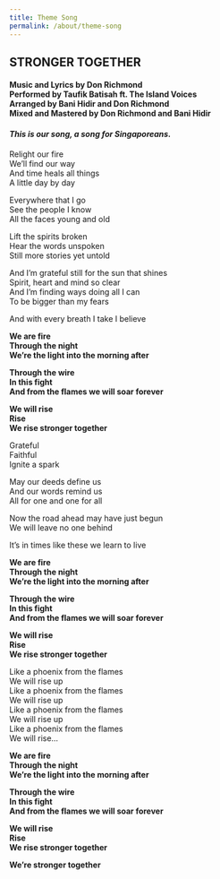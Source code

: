 ```yaml
---
title: Theme Song
permalink: /about/theme-song
---
```

## STRONGER TOGETHER
#### Music and Lyrics by Don Richmond<br>Performed by Taufik Batisah ft. The Island Voices<br>Arranged by Bani Hidir and Don Richmond<br>Mixed and Mastered by Don Richmond and Bani Hidir


#### *This is our song, a song for Singaporeans.*

Relight our fire<br> 
We’ll find our way<br> 
And time heals all things<br> 
A little day by day<br> 

Everywhere that I go<br> 
See the people I know<br> 
All the faces young and old<br> 

Lift the spirits broken<br>
Hear the words unspoken<br>
Still more stories yet untold<br>

And I’m grateful still for the sun that shines<br>
Spirit, heart and mind so clear<br>
And I’m finding ways doing all I can<br>
To be bigger than my fears<br>

And with every breath I take I believe<br>

**We are fire<br>
Through the night<br>
We’re the light into the morning after<br>**

**Through the wire <br>
In this fight<br>
And from the flames we will soar forever<br>**

**We will rise<br>
Rise<br>
We rise stronger together<br>**

Grateful<br>
Faithful<br>
Ignite a spark<br>

May our deeds define us<br>
And our words remind us<br>
All for one and one for all<br>

Now the road ahead may have just begun<br>
We will leave no one behind<br>

It’s in times like these we learn to live<br>

**We are fire<br>
Through the night<br>
We’re the light into the morning after<br>**

**Through the wire <br>
In this fight<br>
And from the flames we will soar forever<br>**

**We will rise<br>
Rise<br>
We rise stronger together<br>**

Like a phoenix from the flames<br>
We will rise up<br>
Like a phoenix from the flames<br>
We will rise up<br>
Like a phoenix from the flames<br>
We will rise up<br>
Like a phoenix from the flames<br>
We will rise…<br>

**We are fire<br>
Through the night<br>
We’re the light into the morning after<br>**

**Through the wire <br>
In this fight<br>
And from the flames we will soar forever<br>**

**We will rise<br>
Rise<br>
We rise stronger together<br>**

**We’re stronger together**